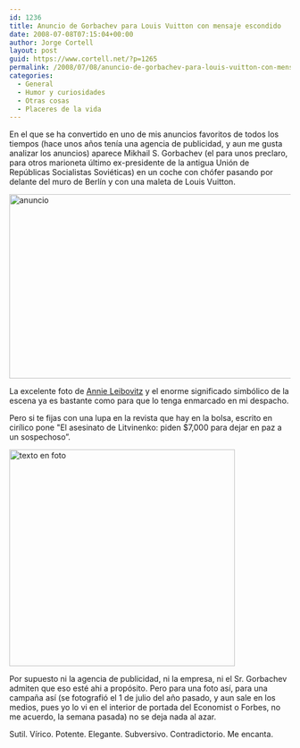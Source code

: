```yaml
---
id: 1236
title: Anuncio de Gorbachev para Louis Vuitton con mensaje escondido
date: 2008-07-08T07:15:04+00:00
author: Jorge Cortell
layout: post
guid: https://www.cortell.net/?p=1265
permalink: /2008/07/08/anuncio-de-gorbachev-para-louis-vuitton-con-mensaje-escondido/
categories:
  - General
  - Humor y curiosidades
  - Otras cosas
  - Placeres de la vida
---
```

En el que se ha convertido en uno de mis anuncios favoritos de todos los tiempos (hace unos años tenía una agencia de publicidad, y aun me gusta analizar los anuncios) aparece Mikhail S. Gorbachev (el para unos preclaro, para otros marioneta último ex-presidente de la antigua Unión de Repúblicas Socialistas Soviéticas) en un coche con chófer pasando por delante del muro de Berlín y con una maleta de Louis Vuitton.

<img src="https://graphics8.nytimes.com/images/2007/11/05/business/05vuitton.600.jpg" alt="anuncio" width="600" height="330" />

La excelente foto de [Annie Leibovitz](https://topics.nytimes.com/top/reference/timestopics/people/l/annie_leibovitz/index.html?inline=nyt-per "More articles about Annie Leibovitz.") y el enorme significado simbólico de la escena ya es bastante como para que lo tenga enmarcado en mi despacho.

Pero si te fijas con una lupa en la revista que hay en la bolsa, escrito en cirílico pone "El asesinato de Litvinenko: piden $7,000 para dejar en paz a un sospechoso”.

<img src="https://thenewsof.com/wp-content/uploads/2007/09/gorbachev2.jpg" alt="texto en foto" width="404" height="388" />

Por supuesto ni la agencia de publicidad, ni la empresa, ni el Sr. Gorbachev admiten que eso esté ahi a propósito. Pero para una foto así, para una campaña así (se fotografió el 1 de julio del año pasado, y aun sale en los medios, pues yo lo vi en el interior de portada del Economist o Forbes, no me acuerdo, la semana pasada) no se deja nada al azar.

Sutil. Vírico. Potente. Elegante. Subversivo. Contradictorio. Me encanta.